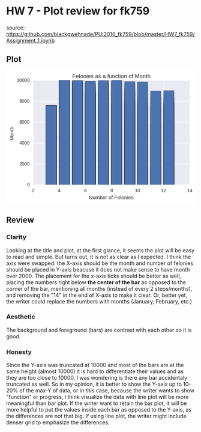 # HW 7 - Plot review for fk759

source: https://github.com/blackgwehnade/PUI2016_fk759/blob/master/HW7_fk759/Assignment_1.ipynb

## Plot

![fk759](https://raw.githubusercontent.com/nmonarizqa/PUI2016_nm2773/master/HW8_nm2773/plot_fk759.png)

## Review

### Clarity

Looking at the title and plot, at the first glance, it seems the plot will be easy to read and simple. But turns out, it is not as clear as I expected. I think the axis were swapped: the X-axis should be the month and number of felonies should be placed in Y-axis beacuse it does not make sense to have month over 2000. The placement for the x-axis ticks should be better as well, placing the numbers right below **the center of the bar** as opposed to the corner of the bar, mentioning all months (instead of every 2 steps/months), and removing the "14" in the end of X-axis to make it clear. Or, better yet, the writer could replace the numbers with months (January, February, etc.)

### Aesthetic

The background and foreground (bars) are contrast with each other so it is good. 

### Honesty

Since the Y-axis was truncated at 10000 and most of the bars are at the same height (almost 10000) it is hard to differentiate their values and as they are too close to 10000, I was wondering is there any bar accidentaly truncated as well. So in my opinion, it is better to show the Y-axis up to 10-20% of the max-Y of data, or in this case, because the writer wants to show "function" or progress, I think visualize the data with line plot will be more meaningful than bar plot. If the writer want to retain the bar plot, it will be more helpful to put the values inside each bar as opposed to the Y-axis, as the differences are not that big. If using line plot, the writer might include denser grid to emphasize the differences.
